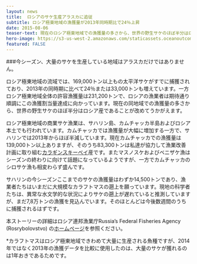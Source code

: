 ```yaml
---
layout: news
title:  ロシアのサケ生産アラスカに追従
subtitle: ロシア極東地域の漁獲量が2013年同時期比で24％上昇
date: 2015-08-06
teaser-text: 現在のロシア極東地域での漁獲量の多さから、世界の野生サケのほぼ半分はロシア産であることを再認識。
hero-image: https://s3-us-west-2.amazonaws.com/staticassets.oceanoutcomes.org/news+and+analysis/hero+images/russia-catch-volumes-follow-alaska.jpg
featured: FALSE
---
```


###今シーズン、大量のサケを生産している地域はアラスカだけではありません。 

ロシア極東地域の流域では、169,000トン以上もの太平洋サケがすでに捕獲されており、2013年の同時期に比べて24％または33,000トンも増えています。一方ロシア極東地域全体の許容漁獲量は231,200トンで、ロシアの漁業者は期待通り順調にこの漁獲割当量達成に向かっています。現在の同地域での漁獲量の多さから、世界の野生サケのほぼ半分はロシア産であることが改めてうかがえます。

ロシア極東地域の商業サケ漁業は、サハリン島、カムチャッカ半島およびロシア本土でも行われています。カムチャッカでは漁獲量が大幅に増加する一方で、サハリンでは2013年からほぼ半減しています。現在カムチャッカでの漁獲量は139,000トン以上ありますが、そのうち83,300トンは私達が協力して漁業改善計画に取り組む[カラギンスキーベイ](http://salmonfippartnership.org/fip/karaginsky-bay)産です。またマスノスケおよびベニザケ漁はシーズンの終わりに向けて話題になっているようですが、一方でカムチャッカのシロサケ漁も相変わらず盛んです。

サハリンの今シーズンここまでのサケの漁獲量はわずか14,500トンであり、漁業者たちはいまだに大規模なカラフトマスの遡上を願っています。現地の科学者たちは、異常な水文学的な状況によりサケの遡上が遅れていると推測していますが、まだ7,8万トンの漁獲を見込んでいます。そのほとんどは今後数週間のうちに捕獲されるはずです。

本ストーリーの詳細はロシア連邦漁業庁Russia’s Federal Fisheries Agency (Rosrybolovstvo) の[ホームページ](http://fish.gov.ru/press-tsentr/novosti/6073-shtab-lososevoj-putiny-2015-dobyto-bolee-169-tys-tonn-tikhookeanskikh-lososej)を参照ください。

*カラフトマスはロシア極東地域できわめて大量に生産される魚種ですが、2014年ではなく2013年の漁獲データを比較に使用したのは、大量のサケが獲れるのは1年おきであるためです。
